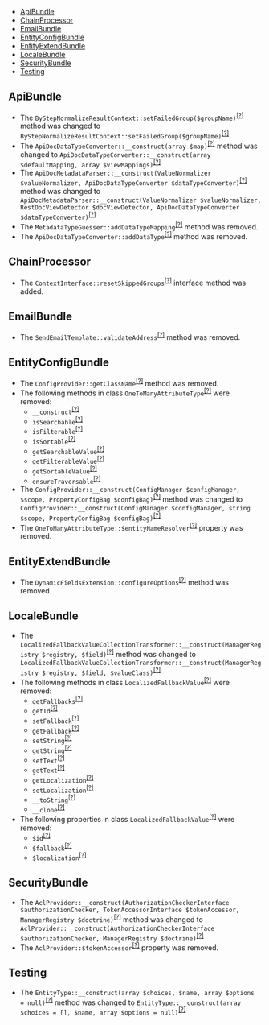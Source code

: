 - [ApiBundle](#apibundle)
- [ChainProcessor](#chainprocessor)
- [EmailBundle](#emailbundle)
- [EntityConfigBundle](#entityconfigbundle)
- [EntityExtendBundle](#entityextendbundle)
- [LocaleBundle](#localebundle)
- [SecurityBundle](#securitybundle)
- [Testing](#testing)

ApiBundle
---------
* The `ByStepNormalizeResultContext::setFailedGroup($groupName)`<sup>[[?]](https://github.com/oroinc/platform/tree/4.1.1/src/Oro/Bundle/ApiBundle/Processor/ByStepNormalizeResultContext.php#L29 "Oro\Bundle\ApiBundle\Processor\ByStepNormalizeResultContext")</sup> method was changed to `ByStepNormalizeResultContext::setFailedGroup($groupName)`<sup>[[?]](https://github.com/oroinc/platform/tree/4.2.0-alpha/src/Oro/Bundle/ApiBundle/Processor/ByStepNormalizeResultContext.php#L61 "Oro\Bundle\ApiBundle\Processor\ByStepNormalizeResultContext")</sup>
* The `ApiDocDataTypeConverter::__construct(array $map)`<sup>[[?]](https://github.com/oroinc/platform/tree/4.1.1/src/Oro/Bundle/ApiBundle/ApiDoc/ApiDocDataTypeConverter.php#L16 "Oro\Bundle\ApiBundle\ApiDoc\ApiDocDataTypeConverter")</sup> method was changed to `ApiDocDataTypeConverter::__construct(array $defaultMapping, array $viewMappings)`<sup>[[?]](https://github.com/oroinc/platform/tree/4.2.0-alpha/src/Oro/Bundle/ApiBundle/ApiDoc/ApiDocDataTypeConverter.php#L20 "Oro\Bundle\ApiBundle\ApiDoc\ApiDocDataTypeConverter")</sup>
* The `ApiDocMetadataParser::__construct(ValueNormalizer $valueNormalizer, ApiDocDataTypeConverter $dataTypeConverter)`<sup>[[?]](https://github.com/oroinc/platform/tree/4.1.1/src/Oro/Bundle/ApiBundle/ApiDoc/Parser/ApiDocMetadataParser.php#L35 "Oro\Bundle\ApiBundle\ApiDoc\Parser\ApiDocMetadataParser")</sup> method was changed to `ApiDocMetadataParser::__construct(ValueNormalizer $valueNormalizer, RestDocViewDetector $docViewDetector, ApiDocDataTypeConverter $dataTypeConverter)`<sup>[[?]](https://github.com/oroinc/platform/tree/4.2.0-alpha/src/Oro/Bundle/ApiBundle/ApiDoc/Parser/ApiDocMetadataParser.php#L40 "Oro\Bundle\ApiBundle\ApiDoc\Parser\ApiDocMetadataParser")</sup>
* The `MetadataTypeGuesser::addDataTypeMapping`<sup>[[?]](https://github.com/oroinc/platform/tree/4.1.1/src/Oro/Bundle/ApiBundle/Form/Guesser/MetadataTypeGuesser.php#L128 "Oro\Bundle\ApiBundle\Form\Guesser\MetadataTypeGuesser::addDataTypeMapping")</sup> method was removed.
* The `ApiDocDataTypeConverter::addDataType`<sup>[[?]](https://github.com/oroinc/platform/tree/4.1.1/src/Oro/Bundle/ApiBundle/ApiDoc/ApiDocDataTypeConverter.php#L25 "Oro\Bundle\ApiBundle\ApiDoc\ApiDocDataTypeConverter::addDataType")</sup> method was removed.

ChainProcessor
--------------
* The `ContextInterface::resetSkippedGroups`<sup>[[?]](https://github.com/oroinc/platform/tree/4.2.0-alpha/src/Oro/Component/ChainProcessor/ContextInterface.php#L102 "Oro\Component\ChainProcessor\ContextInterface::resetSkippedGroups")</sup> interface method was added.

EmailBundle
-----------
* The `SendEmailTemplate::validateAddress`<sup>[[?]](https://github.com/oroinc/platform/tree/4.1.1/src/Oro/Bundle/EmailBundle/Workflow/Action/SendEmailTemplate.php#L188 "Oro\Bundle\EmailBundle\Workflow\Action\SendEmailTemplate::validateAddress")</sup> method was removed.

EntityConfigBundle
------------------
* The `ConfigProvider::getClassName`<sup>[[?]](https://github.com/oroinc/platform/tree/4.1.1/src/Oro/Bundle/EntityConfigBundle/Provider/ConfigProvider.php#L232 "Oro\Bundle\EntityConfigBundle\Provider\ConfigProvider::getClassName")</sup> method was removed.
* The following methods in class `OneToManyAttributeType`<sup>[[?]](https://github.com/oroinc/platform/tree/4.1.1/src/Oro/Bundle/EntityConfigBundle/Attribute/Type/OneToManyAttributeType.php#L23 "Oro\Bundle\EntityConfigBundle\Attribute\Type\OneToManyAttributeType")</sup> were removed:
   - `__construct`<sup>[[?]](https://github.com/oroinc/platform/tree/4.1.1/src/Oro/Bundle/EntityConfigBundle/Attribute/Type/OneToManyAttributeType.php#L23 "Oro\Bundle\EntityConfigBundle\Attribute\Type\OneToManyAttributeType::__construct")</sup>
   - `isSearchable`<sup>[[?]](https://github.com/oroinc/platform/tree/4.1.1/src/Oro/Bundle/EntityConfigBundle/Attribute/Type/OneToManyAttributeType.php#L31 "Oro\Bundle\EntityConfigBundle\Attribute\Type\OneToManyAttributeType::isSearchable")</sup>
   - `isFilterable`<sup>[[?]](https://github.com/oroinc/platform/tree/4.1.1/src/Oro/Bundle/EntityConfigBundle/Attribute/Type/OneToManyAttributeType.php#L39 "Oro\Bundle\EntityConfigBundle\Attribute\Type\OneToManyAttributeType::isFilterable")</sup>
   - `isSortable`<sup>[[?]](https://github.com/oroinc/platform/tree/4.1.1/src/Oro/Bundle/EntityConfigBundle/Attribute/Type/OneToManyAttributeType.php#L47 "Oro\Bundle\EntityConfigBundle\Attribute\Type\OneToManyAttributeType::isSortable")</sup>
   - `getSearchableValue`<sup>[[?]](https://github.com/oroinc/platform/tree/4.1.1/src/Oro/Bundle/EntityConfigBundle/Attribute/Type/OneToManyAttributeType.php#L55 "Oro\Bundle\EntityConfigBundle\Attribute\Type\OneToManyAttributeType::getSearchableValue")</sup>
   - `getFilterableValue`<sup>[[?]](https://github.com/oroinc/platform/tree/4.1.1/src/Oro/Bundle/EntityConfigBundle/Attribute/Type/OneToManyAttributeType.php#L63 "Oro\Bundle\EntityConfigBundle\Attribute\Type\OneToManyAttributeType::getFilterableValue")</sup>
   - `getSortableValue`<sup>[[?]](https://github.com/oroinc/platform/tree/4.1.1/src/Oro/Bundle/EntityConfigBundle/Attribute/Type/OneToManyAttributeType.php#L78 "Oro\Bundle\EntityConfigBundle\Attribute\Type\OneToManyAttributeType::getSortableValue")</sup>
   - `ensureTraversable`<sup>[[?]](https://github.com/oroinc/platform/tree/4.1.1/src/Oro/Bundle/EntityConfigBundle/Attribute/Type/OneToManyAttributeType.php#L87 "Oro\Bundle\EntityConfigBundle\Attribute\Type\OneToManyAttributeType::ensureTraversable")</sup>
* The `ConfigProvider::__construct(ConfigManager $configManager, $scope, PropertyConfigBag $configBag)`<sup>[[?]](https://github.com/oroinc/platform/tree/4.1.1/src/Oro/Bundle/EntityConfigBundle/Provider/ConfigProvider.php#L33 "Oro\Bundle\EntityConfigBundle\Provider\ConfigProvider")</sup> method was changed to `ConfigProvider::__construct(ConfigManager $configManager, string $scope, PropertyConfigBag $configBag)`<sup>[[?]](https://github.com/oroinc/platform/tree/4.2.0-alpha/src/Oro/Bundle/EntityConfigBundle/Provider/ConfigProvider.php#L31 "Oro\Bundle\EntityConfigBundle\Provider\ConfigProvider")</sup>
* The `OneToManyAttributeType::$entityNameResolver`<sup>[[?]](https://github.com/oroinc/platform/tree/4.1.1/src/Oro/Bundle/EntityConfigBundle/Attribute/Type/OneToManyAttributeType.php#L18 "Oro\Bundle\EntityConfigBundle\Attribute\Type\OneToManyAttributeType::$entityNameResolver")</sup> property was removed.

EntityExtendBundle
------------------
* The `DynamicFieldsExtension::configureOptions`<sup>[[?]](https://github.com/oroinc/platform/tree/4.1.1/src/Oro/Bundle/EntityExtendBundle/Form/Extension/DynamicFieldsExtension.php#L205 "Oro\Bundle\EntityExtendBundle\Form\Extension\DynamicFieldsExtension::configureOptions")</sup> method was removed.

LocaleBundle
------------
* The `LocalizedFallbackValueCollectionTransformer::__construct(ManagerRegistry $registry, $field)`<sup>[[?]](https://github.com/oroinc/platform/tree/4.1.1/src/Oro/Bundle/LocaleBundle/Form/DataTransformer/LocalizedFallbackValueCollectionTransformer.php#L54 "Oro\Bundle\LocaleBundle\Form\DataTransformer\LocalizedFallbackValueCollectionTransformer")</sup> method was changed to `LocalizedFallbackValueCollectionTransformer::__construct(ManagerRegistry $registry, $field, $valueClass)`<sup>[[?]](https://github.com/oroinc/platform/tree/4.2.0-alpha/src/Oro/Bundle/LocaleBundle/Form/DataTransformer/LocalizedFallbackValueCollectionTransformer.php#L61 "Oro\Bundle\LocaleBundle\Form\DataTransformer\LocalizedFallbackValueCollectionTransformer")</sup>
* The following methods in class `LocalizedFallbackValue`<sup>[[?]](https://github.com/oroinc/platform/tree/4.1.1/src/Oro/Bundle/LocaleBundle/Entity/LocalizedFallbackValue.php#L102 "Oro\Bundle\LocaleBundle\Entity\LocalizedFallbackValue")</sup> were removed:
   - `getFallbacks`<sup>[[?]](https://github.com/oroinc/platform/tree/4.1.1/src/Oro/Bundle/LocaleBundle/Entity/LocalizedFallbackValue.php#L102 "Oro\Bundle\LocaleBundle\Entity\LocalizedFallbackValue::getFallbacks")</sup>
   - `getId`<sup>[[?]](https://github.com/oroinc/platform/tree/4.1.1/src/Oro/Bundle/LocaleBundle/Entity/LocalizedFallbackValue.php#L110 "Oro\Bundle\LocaleBundle\Entity\LocalizedFallbackValue::getId")</sup>
   - `setFallback`<sup>[[?]](https://github.com/oroinc/platform/tree/4.1.1/src/Oro/Bundle/LocaleBundle/Entity/LocalizedFallbackValue.php#L119 "Oro\Bundle\LocaleBundle\Entity\LocalizedFallbackValue::setFallback")</sup>
   - `getFallback`<sup>[[?]](https://github.com/oroinc/platform/tree/4.1.1/src/Oro/Bundle/LocaleBundle/Entity/LocalizedFallbackValue.php#L129 "Oro\Bundle\LocaleBundle\Entity\LocalizedFallbackValue::getFallback")</sup>
   - `setString`<sup>[[?]](https://github.com/oroinc/platform/tree/4.1.1/src/Oro/Bundle/LocaleBundle/Entity/LocalizedFallbackValue.php#L138 "Oro\Bundle\LocaleBundle\Entity\LocalizedFallbackValue::setString")</sup>
   - `getString`<sup>[[?]](https://github.com/oroinc/platform/tree/4.1.1/src/Oro/Bundle/LocaleBundle/Entity/LocalizedFallbackValue.php#L148 "Oro\Bundle\LocaleBundle\Entity\LocalizedFallbackValue::getString")</sup>
   - `setText`<sup>[[?]](https://github.com/oroinc/platform/tree/4.1.1/src/Oro/Bundle/LocaleBundle/Entity/LocalizedFallbackValue.php#L157 "Oro\Bundle\LocaleBundle\Entity\LocalizedFallbackValue::setText")</sup>
   - `getText`<sup>[[?]](https://github.com/oroinc/platform/tree/4.1.1/src/Oro/Bundle/LocaleBundle/Entity/LocalizedFallbackValue.php#L167 "Oro\Bundle\LocaleBundle\Entity\LocalizedFallbackValue::getText")</sup>
   - `getLocalization`<sup>[[?]](https://github.com/oroinc/platform/tree/4.1.1/src/Oro/Bundle/LocaleBundle/Entity/LocalizedFallbackValue.php#L175 "Oro\Bundle\LocaleBundle\Entity\LocalizedFallbackValue::getLocalization")</sup>
   - `setLocalization`<sup>[[?]](https://github.com/oroinc/platform/tree/4.1.1/src/Oro/Bundle/LocaleBundle/Entity/LocalizedFallbackValue.php#L184 "Oro\Bundle\LocaleBundle\Entity\LocalizedFallbackValue::setLocalization")</sup>
   - `__toString`<sup>[[?]](https://github.com/oroinc/platform/tree/4.1.1/src/Oro/Bundle/LocaleBundle/Entity/LocalizedFallbackValue.php#L194 "Oro\Bundle\LocaleBundle\Entity\LocalizedFallbackValue::__toString")</sup>
   - `__clone`<sup>[[?]](https://github.com/oroinc/platform/tree/4.1.1/src/Oro/Bundle/LocaleBundle/Entity/LocalizedFallbackValue.php#L208 "Oro\Bundle\LocaleBundle\Entity\LocalizedFallbackValue::__clone")</sup>
* The following properties in class `LocalizedFallbackValue`<sup>[[?]](https://github.com/oroinc/platform/tree/4.1.1/src/Oro/Bundle/LocaleBundle/Entity/LocalizedFallbackValue.php#L40 "Oro\Bundle\LocaleBundle\Entity\LocalizedFallbackValue")</sup> were removed:
   - `$id`<sup>[[?]](https://github.com/oroinc/platform/tree/4.1.1/src/Oro/Bundle/LocaleBundle/Entity/LocalizedFallbackValue.php#L40 "Oro\Bundle\LocaleBundle\Entity\LocalizedFallbackValue::$id")</sup>
   - `$fallback`<sup>[[?]](https://github.com/oroinc/platform/tree/4.1.1/src/Oro/Bundle/LocaleBundle/Entity/LocalizedFallbackValue.php#L54 "Oro\Bundle\LocaleBundle\Entity\LocalizedFallbackValue::$fallback")</sup>
   - `$localization`<sup>[[?]](https://github.com/oroinc/platform/tree/4.1.1/src/Oro/Bundle/LocaleBundle/Entity/LocalizedFallbackValue.php#L97 "Oro\Bundle\LocaleBundle\Entity\LocalizedFallbackValue::$localization")</sup>

SecurityBundle
--------------
* The `AclProvider::__construct(AuthorizationCheckerInterface $authorizationChecker, TokenAccessorInterface $tokenAccessor, ManagerRegistry $doctrine)`<sup>[[?]](https://github.com/oroinc/platform/tree/4.1.1/src/Oro/Bundle/SecurityBundle/Layout/DataProvider/AclProvider.php#L27 "Oro\Bundle\SecurityBundle\Layout\DataProvider\AclProvider")</sup> method was changed to `AclProvider::__construct(AuthorizationCheckerInterface $authorizationChecker, ManagerRegistry $doctrine)`<sup>[[?]](https://github.com/oroinc/platform/tree/4.2.0-alpha/src/Oro/Bundle/SecurityBundle/Layout/DataProvider/AclProvider.php#L25 "Oro\Bundle\SecurityBundle\Layout\DataProvider\AclProvider")</sup>
* The `AclProvider::$tokenAccessor`<sup>[[?]](https://github.com/oroinc/platform/tree/4.1.1/src/Oro/Bundle/SecurityBundle/Layout/DataProvider/AclProvider.php#L17 "Oro\Bundle\SecurityBundle\Layout\DataProvider\AclProvider::$tokenAccessor")</sup> property was removed.

Testing
-------
* The `EntityType::__construct(array $choices, $name, array $options = null)`<sup>[[?]](https://github.com/oroinc/platform/tree/4.1.1/src/Oro/Component/Testing/Unit/Form/Type/Stub/EntityType.php#L32 "Oro\Component\Testing\Unit\Form\Type\Stub\EntityType")</sup> method was changed to `EntityType::__construct(array $choices = [], $name, array $options = null)`<sup>[[?]](https://github.com/oroinc/platform/tree/4.2.0-alpha/src/Oro/Component/Testing/Unit/Form/Type/Stub/EntityType.php#L32 "Oro\Component\Testing\Unit\Form\Type\Stub\EntityType")</sup>

